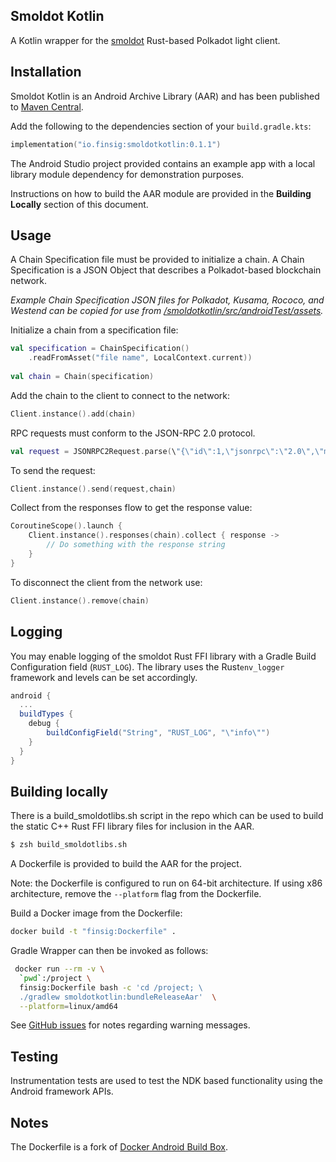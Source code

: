 ## Smoldot Kotlin

A Kotlin wrapper for the [smoldot](https://github.com/smol-dot/smoldot) Rust-based  Polkadot light client.


## Installation

Smoldot Kotlin is an Android Archive Library (AAR) and has been published to [Maven Central](
https://central.sonatype.com/artifact/io.finsig/smoldotkotlin).

Add the following to the dependencies section of your `build.gradle.kts`:
```kotlin
implementation("io.finsig:smoldotkotlin:0.1.1")
```



The Android Studio project provided contains an example app with a local library module dependency for demonstration purposes.

Instructions on how to build the AAR module are provided in the **Building Locally** section of this document.


## Usage

A Chain Specification file must be provided to initialize a chain. A Chain Specification is a JSON Object that describes a Polkadot-based blockchain network.

*Example Chain Specification JSON files for Polkadot, Kusama, Rococo, and Westend can be copied for use from [/smoldotkotlin/src/androidTest/assets](https://github.com/finsig/smoldot-kotlin/tree/main/smoldotkotlin/src/androidTest/assets).*

Initialize a chain from a specification file:

```kotlin
val specification = ChainSpecification()
    .readFromAsset("file name", LocalContext.current))
    
val chain = Chain(specification)
```

Add the chain to the client to connect to the network:
```kotlin
Client.instance().add(chain)
```

RPC requests must conform to the JSON-RPC 2.0 protocol.
```kotlin
val request = JSONRPC2Request.parse(\"{\"id\":1,\"jsonrpc\":\"2.0\",\"method\":\"chain_getHeader\",\"params\":[]}")
```

To send the request:
```kotlin
Client.instance().send(request,chain)
```

Collect from the responses flow to get the response value:
```kotlin
CoroutineScope().launch {
    Client.instance().responses(chain).collect { response -> 
        // Do something with the response string
    }
}    
```

To disconnect the client from the network use:

```kotlin
Client.instance().remove(chain)
```


## Logging

You may enable logging of the smoldot Rust FFI library with a Gradle Build Configuration field (`RUST_LOG`). The library uses the Rust`env_logger` framework and levels can be set accordingly.

```gradle
android {
  ...
  buildTypes {
    debug {
        buildConfigField("String", "RUST_LOG", "\"info\"")
    }
  }
}
```

## Building locally

There is a build_smoldotlibs.sh script in the repo which can be used to build the static C++ Rust FFI library files for inclusion in the AAR.


```zsh
$ zsh build_smoldotlibs.sh
```

A Dockerfile is provided to build the AAR for the project.

Note: the Dockerfile is configured to run on 64-bit architecture. If using x86 architecture, remove the `--platform` flag from the Dockerfile.


Build a Docker image from the Dockerfile:

```zsh
docker build -t "finsig:Dockerfile" .
```

Gradle Wrapper can then be invoked as follows:

```zsh
 docker run --rm -v \
  `pwd`:/project \
  finsig:Dockerfile bash -c 'cd /project; \
  ./gradlew smoldotkotlin:bundleReleaseAar'  \
  --platform=linux/amd64
```

See [GitHub issues](https://github.com/finsig/smoldot-kotlin/issues) for notes regarding warning messages.


## Testing

Instrumentation tests are used to test the NDK based functionality using the Android framework APIs.


## Notes

The Dockerfile is a fork of [Docker Android Build Box](https://github.com/finsig/docker-android-build-box).
